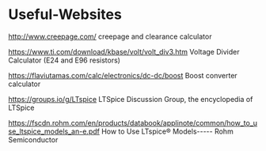 # Useful-Websites

http://www.creepage.com/   creepage and clearance calculator

https://www.ti.com/download/kbase/volt/volt_div3.htm   Voltage Divider Calculator (E24 and E96 resistors)

https://flaviutamas.com/calc/electronics/dc-dc/boost Boost converter calculator

https://groups.io/g/LTspice LTSpice Discussion Group, the encyclopedia of LTSpice

https://fscdn.rohm.com/en/products/databook/applinote/common/how_to_use_ltspice_models_an-e.pdf
How to Use LTspice® Models----- Rohm Semiconductor
